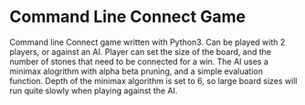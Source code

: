 # Command Line Connect Game

Command line Connect game written with Python3. Can be played with 2 players, or against an AI. Player can set the size of the board, and the number of stones that need to be connected for a win. The AI uses a minimax alogrithm with alpha beta pruning, and a simple evaluation function. Depth of the minimax algorithm is set to 6, so large board sizes will run quite slowly when playing against the AI.
